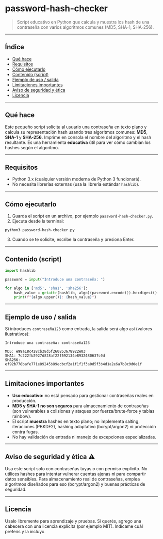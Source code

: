 # password-hash-checker

> Script educativo en Python que calcula y muestra los hash de una contraseña con varios algoritmos comunes (MD5, SHA-1, SHA-256).

---

## Índice

* [Qué hace](#qué-hace)
* [Requisitos](#requisitos)
* [Cómo ejecutarlo](#cómo-ejecutarlo)
* [Contenido (script)](#contenido-script)
* [Ejemplo de uso / salida](#ejemplo-de-uso--salida)
* [Limitaciones importantes](#limitaciones-importantes)
* [Aviso de seguridad y ética](#aviso-de-seguridad-y-ética)
* [Licencia](#licencia)

---

## Qué hace

Este pequeño script solicita al usuario una contraseña en texto plano y calcula su representación hash usando tres algoritmos comunes: **MD5**, **SHA-1** y **SHA-256**. Imprime en consola el nombre del algoritmo y el hash resultante. Es una herramienta **educativa** útil para ver cómo cambian los hashes según el algoritmo.

---

## Requisitos

* Python 3.x (cualquier versión moderna de Python 3 funcionará).
* No necesita librerías externas (usa la librería estándar `hashlib`).

---

## Cómo ejecutarlo

1. Guarda el script en un archivo, por ejemplo `password-hash-checker.py`.
2. Ejecuta desde la terminal:

```bash
python3 password-hash-checker.py
```

3. Cuando se te solicite, escribe la contraseña y presiona Enter.

---

## Contenido (script)

```python
import hashlib

password = input("Introduce una contraseña: ")

for algo in ['md5', 'sha1', 'sha256']:
    hash_value = getattr(hashlib, algo)(password.encode()).hexdigest()
    print(f"{algo.upper()}: {hash_value}")
```

---

## Ejemplo de uso / salida

Si introduces `contraseña123` como entrada, la salida será algo así (valores ilustrativos):

```
Introduce una contraseña: contraseña123

MD5: e99a18c428cb38d5f260853678922e03
SHA1: 7c222fb2927d828af22f592134e8932480637c0d
SHA256: ef92b778bafe771e89245b89ecbcf2a1f1f1f3a0d5f3b4d1a2e6a7b8c9d0e1f
```

---

## Limitaciones importantes

* **Uso educativo:** no está pensado para gestionar contraseñas reales en producción.
* **MD5 y SHA-1 no son seguros** para almacenamiento de contraseñas (son vulnerables a colisiones y ataques por fuerza/brute-force y tablas rainbow).
* El script **muestra** hashes en texto plano; no implementa salting, iteraciones (PBKDF2), hashing adaptativo (bcrypt/argon2) ni protección contra fugas.
* No hay validación de entrada ni manejo de excepciones especializadas.


---

## Aviso de seguridad y ética ⚠️

Usa este script solo con contraseñas tuyas o con permiso explícito. No utilices hashes para intentar vulnerar cuentas ajenas ni para compartir datos sensibles. Para almacenamiento real de contraseñas, emplea algoritmos diseñados para eso (bcrypt/argon2) y buenas prácticas de seguridad.

---

## Licencia

Usalo libremente para aprendizaje y pruebas. Si querés, agrego una cabecera con una licencia explícita (por ejemplo MIT). Indícame cuál preferís y la incluyo.
